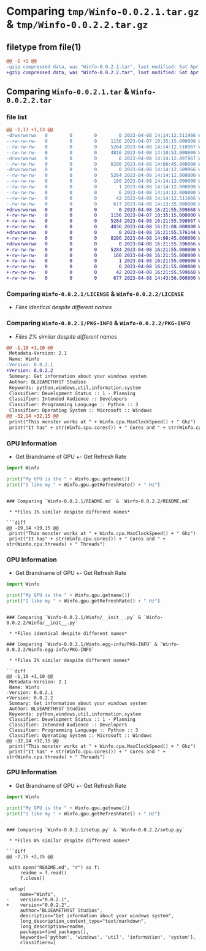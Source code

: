 # Comparing `tmp/Winfo-0.0.2.1.tar.gz` & `tmp/Winfo-0.0.2.2.tar.gz`

## filetype from file(1)

```diff
@@ -1 +1 @@
-gzip compressed data, was "Winfo-0.0.2.1.tar", last modified: Sat Apr  8 14:14:12 2023, max compression
+gzip compressed data, was "Winfo-0.0.2.2.tar", last modified: Sat Apr  8 16:21:55 2023, max compression
```

## Comparing `Winfo-0.0.2.1.tar` & `Winfo-0.0.2.2.tar`

### file list

```diff
@@ -1,13 +1,13 @@
-drwxrwxrwx   0        0        0        0 2023-04-08 14:14:12.511966 Winfo-0.0.2.1/
--rw-rw-rw-   0        0        0     1156 2023-04-07 10:35:15.000000 Winfo-0.0.2.1/LICENSE
--rw-rw-rw-   0        0        0     5264 2023-04-08 14:14:12.510967 Winfo-0.0.2.1/PKG-INFO
--rw-rw-rw-   0        0        0     4816 2023-04-08 14:10:53.000000 Winfo-0.0.2.1/README.md
-drwxrwxrwx   0        0        0        0 2023-04-08 14:14:12.497967 Winfo-0.0.2.1/Winfo/
--rw-rw-rw-   0        0        0     8286 2023-04-08 14:08:45.000000 Winfo-0.0.2.1/Winfo/__init__.py
-drwxrwxrwx   0        0        0        0 2023-04-08 14:14:12.509966 Winfo-0.0.2.1/Winfo.egg-info/
--rw-rw-rw-   0        0        0     5264 2023-04-08 14:14:12.000000 Winfo-0.0.2.1/Winfo.egg-info/PKG-INFO
--rw-rw-rw-   0        0        0      160 2023-04-08 14:14:12.000000 Winfo-0.0.2.1/Winfo.egg-info/SOURCES.txt
--rw-rw-rw-   0        0        0        1 2023-04-08 14:14:12.000000 Winfo-0.0.2.1/Winfo.egg-info/dependency_links.txt
--rw-rw-rw-   0        0        0        6 2023-04-08 14:14:12.000000 Winfo-0.0.2.1/Winfo.egg-info/top_level.txt
--rw-rw-rw-   0        0        0       42 2023-04-08 14:14:12.511966 Winfo-0.0.2.1/setup.cfg
--rw-rw-rw-   0        0        0      677 2023-04-08 14:13:35.000000 Winfo-0.0.2.1/setup.py
+drwxrwxrwx   0        0        0        0 2023-04-08 16:21:55.599668 Winfo-0.0.2.2/
+-rw-rw-rw-   0        0        0     1156 2023-04-07 10:35:15.000000 Winfo-0.0.2.2/LICENSE
+-rw-rw-rw-   0        0        0     5284 2023-04-08 16:21:55.598667 Winfo-0.0.2.2/PKG-INFO
+-rw-rw-rw-   0        0        0     4836 2023-04-08 16:21:08.000000 Winfo-0.0.2.2/README.md
+drwxrwxrwx   0        0        0        0 2023-04-08 16:21:55.576144 Winfo-0.0.2.2/Winfo/
+-rw-rw-rw-   0        0        0     8286 2023-04-08 14:08:45.000000 Winfo-0.0.2.2/Winfo/__init__.py
+drwxrwxrwx   0        0        0        0 2023-04-08 16:21:55.596666 Winfo-0.0.2.2/Winfo.egg-info/
+-rw-rw-rw-   0        0        0     5284 2023-04-08 16:21:55.000000 Winfo-0.0.2.2/Winfo.egg-info/PKG-INFO
+-rw-rw-rw-   0        0        0      160 2023-04-08 16:21:55.000000 Winfo-0.0.2.2/Winfo.egg-info/SOURCES.txt
+-rw-rw-rw-   0        0        0        1 2023-04-08 16:21:55.000000 Winfo-0.0.2.2/Winfo.egg-info/dependency_links.txt
+-rw-rw-rw-   0        0        0        6 2023-04-08 16:21:55.000000 Winfo-0.0.2.2/Winfo.egg-info/top_level.txt
+-rw-rw-rw-   0        0        0       42 2023-04-08 16:21:55.599668 Winfo-0.0.2.2/setup.cfg
+-rw-rw-rw-   0        0        0      677 2023-04-08 14:43:56.000000 Winfo-0.0.2.2/setup.py
```

### Comparing `Winfo-0.0.2.1/LICENSE` & `Winfo-0.0.2.2/LICENSE`

 * *Files identical despite different names*

### Comparing `Winfo-0.0.2.1/PKG-INFO` & `Winfo-0.0.2.2/PKG-INFO`

 * *Files 2% similar despite different names*

```diff
@@ -1,10 +1,10 @@
 Metadata-Version: 2.1
 Name: Winfo
-Version: 0.0.2.1
+Version: 0.0.2.2
 Summary: Get information about your windows system
 Author: BLUEAMETHYST Studios
 Keywords: python,windows,util,information,system
 Classifier: Development Status :: 1 - Planning
 Classifier: Intended Audience :: Developers
 Classifier: Programming Language :: Python :: 3
 Classifier: Operating System :: Microsoft :: Windows
@@ -32,14 +32,15 @@
 print("This monster works at " + Winfo.cpu.MaxClockSpeed() + " Ghz")
 print("It has" + str(Winfo.cpu.cores()) + " Cores and " + str(Winfo.cpu.threads) + " Threads")
 ```
 
 ### GPU Information
 
 - Get Brandname of GPU
+- Get Refresh Rate
 
 ```Python
 import Winfo
 
 print("My GPU is the " + Winfo.gpu.getname())
 print("I like my " + Winfo.gpu.getRefreshRate() + " Hz")
 ```
```

### Comparing `Winfo-0.0.2.1/README.md` & `Winfo-0.0.2.2/README.md`

 * *Files 1% similar despite different names*

```diff
@@ -19,14 +19,15 @@
 print("This monster works at " + Winfo.cpu.MaxClockSpeed() + " Ghz")
 print("It has" + str(Winfo.cpu.cores()) + " Cores and " + str(Winfo.cpu.threads) + " Threads")
 ```
 
 ### GPU Information
 
 - Get Brandname of GPU
+- Get Refresh Rate
 
 ```Python
 import Winfo
 
 print("My GPU is the " + Winfo.gpu.getname())
 print("I like my " + Winfo.gpu.getRefreshRate() + " Hz")
 ```
```

### Comparing `Winfo-0.0.2.1/Winfo/__init__.py` & `Winfo-0.0.2.2/Winfo/__init__.py`

 * *Files identical despite different names*

### Comparing `Winfo-0.0.2.1/Winfo.egg-info/PKG-INFO` & `Winfo-0.0.2.2/Winfo.egg-info/PKG-INFO`

 * *Files 2% similar despite different names*

```diff
@@ -1,10 +1,10 @@
 Metadata-Version: 2.1
 Name: Winfo
-Version: 0.0.2.1
+Version: 0.0.2.2
 Summary: Get information about your windows system
 Author: BLUEAMETHYST Studios
 Keywords: python,windows,util,information,system
 Classifier: Development Status :: 1 - Planning
 Classifier: Intended Audience :: Developers
 Classifier: Programming Language :: Python :: 3
 Classifier: Operating System :: Microsoft :: Windows
@@ -32,14 +32,15 @@
 print("This monster works at " + Winfo.cpu.MaxClockSpeed() + " Ghz")
 print("It has" + str(Winfo.cpu.cores()) + " Cores and " + str(Winfo.cpu.threads) + " Threads")
 ```
 
 ### GPU Information
 
 - Get Brandname of GPU
+- Get Refresh Rate
 
 ```Python
 import Winfo
 
 print("My GPU is the " + Winfo.gpu.getname())
 print("I like my " + Winfo.gpu.getRefreshRate() + " Hz")
 ```
```

### Comparing `Winfo-0.0.2.1/setup.py` & `Winfo-0.0.2.2/setup.py`

 * *Files 0% similar despite different names*

```diff
@@ -2,15 +2,15 @@
 
 with open("README.md", "r") as f:
     readme = f.read()
     f.close()
     
 setup(
     name="Winfo",
-    version="0.0.2.1",
+    version="0.0.2.2",
     author="BLUEAMETHYST Studios",
     description="Get information about your windows system",
     long_description_content_type="text/markdown",
     long_description=readme,
     packages=find_packages(),
     keywords=['python', 'windows', 'util', 'information', 'system'],
     classifiers=[
```

